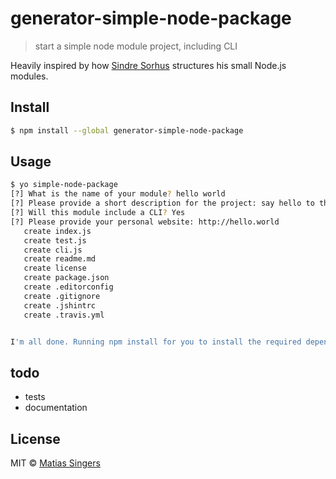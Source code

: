 # generator-simple-node-package
> start a simple node module project, including CLI

Heavily inspired by how [Sindre Sorhus](https://github.com/sindresorhus) structures his small Node.js modules.

## Install

```sh
$ npm install --global generator-simple-node-package
```


## Usage

```sh
$ yo simple-node-package
[?] What is the name of your module? hello world
[?] Please provide a short description for the project: say hello to the world!
[?] Will this module include a CLI? Yes
[?] Please provide your personal website: http://hello.world
   create index.js
   create test.js
   create cli.js
   create readme.md
   create license
   create package.json
   create .editorconfig
   create .gitignore
   create .jshintrc
   create .travis.yml


I'm all done. Running npm install for you to install the required dependencies. If this fails, try running the command yourself.
```

## todo
- tests
- documentation

## License

MIT © [Matias Singers](http://mts.io)
